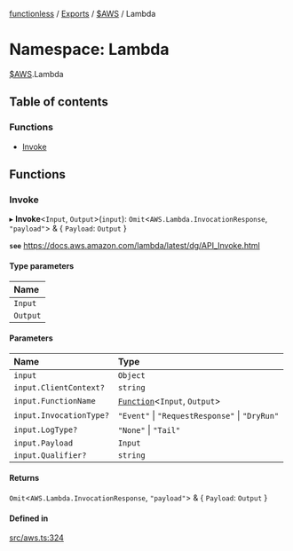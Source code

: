 [functionless](../README.md) / [Exports](../modules.md) / [$AWS](AWS.md) / Lambda

# Namespace: Lambda

[$AWS](AWS.md).Lambda

## Table of contents

### Functions

- [Invoke](AWS.Lambda.md#invoke)

## Functions

### Invoke

▸ **Invoke**<`Input`, `Output`\>(`input`): `Omit`<`AWS.Lambda.InvocationResponse`, ``"payload"``\> & { `Payload`: `Output`  }

**`see`** https://docs.aws.amazon.com/lambda/latest/dg/API_Invoke.html

#### Type parameters

| Name |
| :------ |
| `Input` |
| `Output` |

#### Parameters

| Name | Type |
| :------ | :------ |
| `input` | `Object` |
| `input.ClientContext?` | `string` |
| `input.FunctionName` | [`Function`](../classes/Function.md)<`Input`, `Output`\> |
| `input.InvocationType?` | ``"Event"`` \| ``"RequestResponse"`` \| ``"DryRun"`` |
| `input.LogType?` | ``"None"`` \| ``"Tail"`` |
| `input.Payload` | `Input` |
| `input.Qualifier?` | `string` |

#### Returns

`Omit`<`AWS.Lambda.InvocationResponse`, ``"payload"``\> & { `Payload`: `Output`  }

#### Defined in

[src/aws.ts:324](https://github.com/sam-goodwin/functionless/blob/8f02ec6/src/aws.ts#L324)
